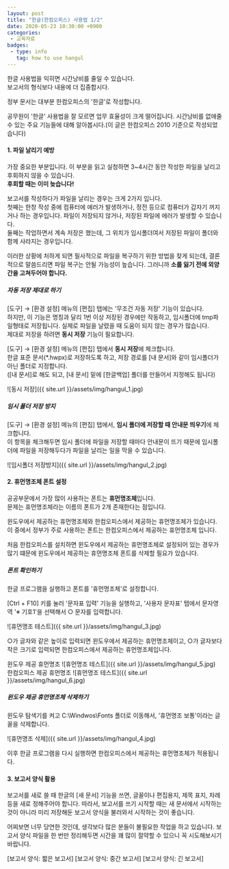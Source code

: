 ```yaml
---
layout: post
title: "한글(한컴오피스) 사용법 1/2"
date: 2020-05-23 10:30:00 +0900
categories: 
 - 교육자료
badges:
 - type: info
   tag: how to use hangul
---
```


한글 사용법을 익히면 시간낭비를 줄일 수 있습니다.  
보고서의 형식보다 내용에 더 집중합시다.

<!--more-->

정부 문서는 대부분 한컴오피스의 '한글'로 작성합니다.

공무원이 '한글' 사용법을 잘 모르면 업무 효율성이 크게 떨어집니다. 시간낭비를 없애줄 수 있는 주요 기능들에 대해 알아봅시다.(이 글은 한컴오피스 2010 기준으로 작성되었습니다)

#### **1. 파일 날리기 예방**

가장 중요한 부분입니다. 이 부분을 읽고 실청하면 3~4시간 동안 작성한 파일을 날리고 후회하지 않을 수 있습니다.  
**후회할 때는 이미 늦습니다!**

보고서를 작성하다가 파일을 날리는 경우는 크게 2가지 입니다.  
첫째는 한창 작성 중에 컴퓨터에 에러가 발생하거나, 정전 등으로 컴퓨터가 갑자기 꺼지거나 하는 경우입니다. 파일이 저장되지 않거나, 저장된 파일에 에러가 발생할 수 있습니다.  
둘째는 작업하면서 계속 저장은 했는데, 그 위치가 임시폴더여서 저장된 파일이 폴더와 함께 사라지는 경우입니다.

이러한 상황에 처하게 되면 필사적으로 파일을 복구하기 위한 방법을 찾게 되는데, 결론적으로 말씀드리면 파일 복구는 안될 가능성이 높습니다. 그러니까 **소를 잃기 전에 외양간을 고쳐두어야 합니다.**

##### **자동 저장 제대로 하기**

[도구] → [환경 설정] 메뉴의 [편집] 탭에는 '무조건 자동 저장' 기능이 있습니다.  
하지만, 이 기능은 명칭과 달리 1번 이상 저장된 경우에만 작동하고, 임시폴더에 tmp파일형태로 저장됩니다. 실제로 파일을 날렸을 때 도움이 되지 않는 경우가 많습니다.  
제대로 저장을 하려면 **동시 저장** 기능이 필요합니다.

[도구] → [환경 설정] 메뉴의 [편집] 탭에서 **동시 저장**에 체크합니다.  
한글 표준 문서(*.hwpx)로 저장하도록 하고, 저장 경로를 [내 문서]와 같이 임시폴더가 아닌 폴더로 지정합니다.  
([내 문서]로 해도 되고, [내 문서] 밑에 [한글백업] 폴더를 만들어서 지정해도 됩니다)

![동시 저장]({{ site.url }}/assets/img/hangul_1.jpg)

##### **임시 폴더 저장 방지**

[도구] → [환경 설정] 메뉴의 [편집] 탭에서, **임시 폴더에 저장할 때 안내문 띄우기**에 체크합니다.  
이 항목을 체크해두면 임시 폴더에 파일을 저장할 때마다 안내문이 뜨기 때문에 임시폴더에 파일을 저장해두다가 파일을 날리는 일을 막을 수 있습니다.

![임시폴더 저장방지]({{ site.url }}/assets/img/hangul_2.jpg)

#### **2. 휴먼명조체 폰트 설정**

공공부문에서 가장 많이 사용하는 폰트는 **휴먼명조체**입니다.  
문제는 휴먼명조체라는 이름의 폰트가 2개 존재한다는 점입니다.  

윈도우에서 제공하는 휴먼명조체와 한컴오피스에서 제공하는 휴먼명조체가 있습니다. 이 중에서 정부가 주로 사용하는 폰트는 한컴오피스에서 제공하는 휴먼명조체 입니다.

처음 한컴오피스를 설치하면 윈도우에서 제공하는 휴먼명조체로 설정되어 있는 경우가 많기 떄문에 윈도우에서 제공하는 휴먼명조체 폰트를 삭제할 필요가 있습니다.

##### **폰트 확인하기**

한글 프로그램을 실행하고 폰트를 '휴먼명조체'로 설정합니다.

[Ctrl + F10] 키를 눌러 '문자표 입력' 기능을 실행하고, '사용자 문자표' 탭에서 문자영역 '※ 기호1'을 선택해서 ○ 문자를 입력합니다.

![휴먼명조 테스트]({{ site.url }}/assets/img/hangul_3.jpg)

○가 글자와 같은 높이로 입력되면 윈도우에서 제공하는 휴먼명조체이고, ○가 글자보다 작은 크기로 입력되면 한컴오피스에서 제공하는 휴먼명조체입니다.

윈도우 제공 휴먼명조 ![휴먼명조 테스트]({{ site.url }}/assets/img/hangul_5.jpg)
한컴오피스 제공 휴먼명조 ![휴먼명조 테스트]({{ site.url }}/assets/img/hangul_6.jpg)

##### **윈도우 제공 휴먼명조체 삭제하기**

윈도우 탐색기를 켜고 C:\Windwos\Fonts 폴더로 이동해서, '휴먼명조 보통'이라는 글꼴을 삭제합니다.

![휴먼명조 삭제]({{ site.url }}/assets/img/hangul_4.jpg)

이후 한글 프로그램을 다시 실행하면 한컴오피스에서 제공하는 휴먼명조체가 적용됩니다.

#### **3. 보고서 양식 활용**

보고서를 새로 쓸 때 한글의 [새 문서] 기능을 쓰면, 글꼴이나 편집용지, 제목 표지, 차례 등을 새로 정해주어야 합니다.
따라서, 보고서를 쓰기 시작할 때는 새 문서에서 시작하는 것이 아니라 미리 저장해둔 보고서 양식을 불러와서 시작하는 것이 좋습니다.

어찌보면 너무 당연한 것인데, 생각보다 많은 분들이 불필요한 작업을 하고 있습니다.
보고서 양식 파일을 한 번만 정리해두면 시간을 꽤 많이 절약할 수 있으니 꼭 시도해보시기 바랍니다.

[보고서 양식: 짧은 보고서]
[보고서 양식: 중간 보고서]
[보고서 양식: 긴 보고서]
